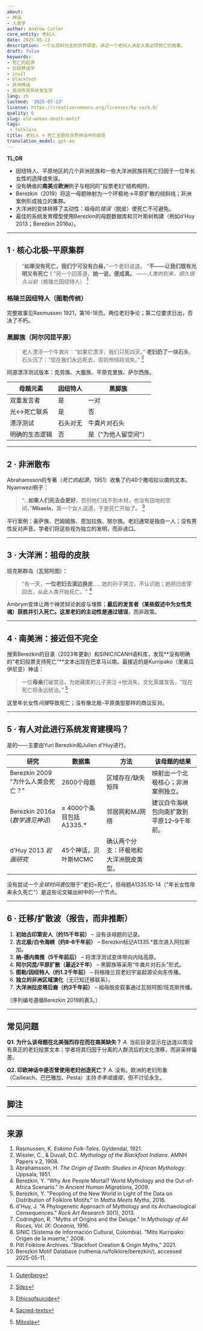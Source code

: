 ```yaml
---
about:
- 神话
- 人类学
author: Andrew Cutler
core_entity: 老妇人
date: 2025-05-11
description: 一个以资料为主的世界调查，讲述一个老妇人决定人类必须死亡的故事。
draft: false
keywords:
- 死亡的起源
- 比较神话学
- inuit
- blackfoot
- 非洲神话
- 民间传说系统发生学
lang: zh
lastmod: '2025-07-13'
license: https://creativecommons.org/licenses/by-sa/4.0/
quality: 6
slug: old-woman-death-motif
tags:
 - folklore
title: 老妇人 ≘ 死亡主题在世界神话中的体现
translation_model: gpt-4o
---
```


**TL;DR**

- 因纽特人、平原地区的几个非洲民族和一些大洋洲民族将死亡归因于一位年长女性的选择或失误。
- 没有确凿的**南美**或**欧洲**例子与相同的"投票老妇"结构相符。
- Berezkin（2019）将这一母题映射为一个环极地→平原扩散的倾斜线；非洲案例形成独立的集群。
- 大洋洲的变体转移了主动性：祖母的*错误*（脱皮）使死亡不可避免。
- 最佳的系统发育模型使用Berezkin的母题数据库和贝叶斯树构建（例如d'Huy 2013；Berezkin 2016a）。

---

## 1 · 核心北极–平原集群

> “**如果没有死亡，我们宁可没有白昼，**”一个老妇说道。
> “**不——让我们既有光明又有死亡！**”另一个回答道，**她一说，便成真。**
> ——*人类的到来，很久很久以前*（格陵兰因纽特人） [^oai1]

### 格陵兰因纽特人（图勒传统）
完整故事见Rasmussen 1921，第16-18页。两位老妇争论；第二位要求日出，否决了不朽。

### 黑脚族（阿尔冈昆平原）

> 老人漂浮一个牛粪片：“如果它漂浮，我们只死四天。”
> **老妇扔了一块石头**，石头沉了：“现在我们永远死去，否则怜悯将消失。” [^oai2]

同源漂浮测试版本：克劳族、大腹族、平原克里族、萨尔西族。

| 母题元素 | 因纽特人 | 黑脚族 |
|----------|----------|--------|
| 双重发言者 | 是 | 一对 |
| 光↔死亡联系 | 是 | 否 |
| 漂浮测试 | 石头对无 | 牛粪片对石头 |
| 明确的生态逻辑 | 否 | 是（"为他人留空间"） |

---

## 2 · 非洲散布

Abrahamsson的专著（*死亡的起源*，1951）收集了约40个撒哈拉以南的文本。Nyamwezi例子：

> “…**如果人们死去会更好**，否则他们找不到木材，也没有田地的空间，”**Mbaela**，第一个女人说道，于是死亡开始了。 [^oai3]

平行案例：豪萨族、巴姆姆族、恩加拉族、努尔族。老妇通常是独自一人；没有男性反对声音。学者们将这些视为独立的发明，而非进口。

---

## 3 · 大洋洲：祖母的皮肤

班克斯群岛（瓦努阿图）：

> "有一天，**一位老妇去溪边换皮**……她的孙子哭泣，不认识她；她把旧皮穿回去，从此人类开始死亡。" [^oai4]

Ambrym变体让两个神灵辩论剥皮与埋葬；**最后的发言者（某些叙述中为女性灵魂）**获胜并引入死亡。这里老妇的主动性是通过**错误**，而非政策。

---

## 4 · 南美洲：接近但不完全

搜索Berezkin的目录（2023年更新）和SINIC/ICANH语料库，发现**没有明确的“老妇投票支持死亡”**文本出现在巴拿马以南。最接近的是Kurripako（里奥瓜伊尼亚）神话：

> 一位**母亲**打破禁忌，为她藏匿的儿子哭泣→他消失，文化英雄宣告，“现在死亡将永远统治。” [^oai5]

这里年长女性*间接*导致死亡；没有像北极-平原类型那样的商议反对。

---

## 5 · 有人对此进行系统发育建模吗？

是的——主要由Yuri Berezkin和Julien d'Huy进行。

| 研究 | 数据集 | 方法 | 该母题的结果 |
|------|--------|------|--------------|
| Berezkin 2009 "为什么人类会死亡？" | 2600个母题 | 区域存在/缺失矩阵 | 映射出一个北极核心；非洲案例独立。 |
| Berezkin 2016a (*数学遇见神话*) | ≥ 4000个条目包括A1335.* | 邻居网和MJ网络 | 建议白令海峡包向南扩散到平原12–9千年前。 |
| d'Huy 2013 *岩画研究* | 45个神话，贝叶斯MCMC | 确认两个分支：环极地和大洋洲脱皮类型。 |

没有尝试一个*全球时间表*仅限于"老妇=死亡"，但母题A1335.10-14（"年长女性带来永久死亡"）是这些论文输出树中的一个节点。

---

## 6 · 迁移/扩散波（报告，而非推断）

1. **初始古印第安人（约15千年前）** – 没有该母题的记录。
2. **古北极/白令海峡（约8–6千年前）** – Berezkin标记A1335.*首次进入阿拉斯加。
3. **纳-德内南推（5千年前后）** – 将漂浮测试变体带向内陆高原。
4. **阿尔冈昆/平原扩散（最近2千年）** – 黑脚族等采用“牛粪片对石头”形式。
5. **图勒/因纽特人（约1.2千年前）** – 将格陵兰双老妇宇宙起源论向东传播。
6. **独立的非洲区域演化**（无已知迁移联系）。
7. **大洋洲拉皮塔后裔（约3千年前）** – 祖母脱皮叙事通过瓦努阿图/班克斯传播。

（序列编号遵循Berezkin 2019的表3。）

---

## 常见问题

**Q1. 为什么该母题在北美强烈存在而在南美缺失？**
*A.* 当前目录显示在达连以南没有真正的老妇投票文本；学者将其归因于分离的人群流后的文化漂移，而非采样偏差。

**Q2. 印欧神话中是否曾使用老妇创造死亡？**
*A.* 没有。欧洲的老妇形象（Cailleach、巴巴雅加、Pesta）主持*冬季或瘟疫*，但不讨论永生。

---

## 脚注

[^oai1]: [Gutenberg](https://www.gutenberg.org/files/28932/28932-h/28932-h.htm)
[^oai2]: [Sites](https://sites.pitt.edu/~dash/blkftcreation.html)
[^oai3]: [Ethicsofsuicide](https://ethicsofsuicide.lib.utah.edu/tradition/indigenous-cultures/african-traditional-subsaharan-cultures/african-origin-myths/)
[^oai4]: [Sacred-texts](https://sacred-texts.com/pac/om/om11.htm)
[^oai5]: [Mitosla](https://mitosla.blogspot.com/2008/10/colombia-mito-kurripako-origen-de-la.html)
[^oai6]: [Sites](https://sites.pitt.edu/~dash/blkftcreation.html?utm_source=chatgpt.com)
[^oai7]: [Degruyter](https://www.degruyter.com/document/doi/10.1515/fabula-2023-0013/html?lang=de)
[^1]: Knud Rasmussen, *Eskimo Folk-Tales* (1921) 第3章“人类的到来”。 [^oai1]
[^2]: Clark Wissler & D.C. Duvall, *Mythology of the Blackfoot Indians* (AMNH 1908) 第19-21页。 [^oai6]
[^3]: Hans Abrahamsson, *The Origin of Death: Studies in African Mythology* (1951) 第一节。 [^oai3]
[^4]: “哥伦比亚 – Mito Kurripako – 死亡的起源” (SINIC, 2008)。 [^oai5]
[^5]: R. Codrington, *Melanesian Mythology* in *Mythology of All Races* vol. IX (1916) 第117-118页。 [^oai4]
[^6]: Yuri Berezkin, “Peopling of the New World in Light of Folklore Motifs,” in *Maths Meets Myths* (2016) 71-89。 [^oai7]
[^7]: Julien d’Huy, “A Phylogenetic Approach of Mythology,” *Rock Art Research* 30(1), 2013。 [^oai7]

---

## 来源

1. Rasmussen, K. *Eskimo Folk-Tales*. Gyldendal, 1921.
2. Wissler, C., & Duvall, D.C. *Mythology of the Blackfoot Indians*. AMNH Papers v.2, 1908.
3. Abrahamsson, H. *The Origin of Death: Studies in African Mythology*. Uppsala, 1951.
4. Berezkin, Y. "Why Are People Mortal? World Mythology and the Out-of-Africa Scenario." In *Ancient Human Migrations*, 2009.
5. Berezkin, Y. "Peopling of the New World in Light of the Data on Distribution of Folklore Motifs." In *Maths Meets Myths*, 2016.
6. d'Huy, J. "A Phylogenetic Approach of Mythology and its Archaeological Consequences." *Rock Art Research* 30(1), 2013.
7. Codrington, R. "Myths of Origins and the Deluge." In *Mythology of All Races, Vol. IX: Oceania*, 1916.
8. SINIC (Sistema de Información Cultural, Colombia). "Mito Kurripako: Origen de la muerte," 2008.
9. Pitt Folklore Archives. "Blackfoot Creation & Origin Myths," 2021.
10. Berezkin Motif Database (ruthenia.ru/folklore/berezkin/), accessed 2025-05-11.
